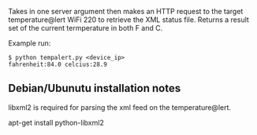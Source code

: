 Takes in one server argument then makes an HTTP request to the
target temperature@lert WiFi 220 to retrieve the XML status file.
Returns a result set of the current termperature in both F and C.

Example run:

    $ python tempalert.py <device_ip>
    fahrenheit:84.0 celcius:28.9


## Debian/Ubunutu installation notes

libxml2 is required for parsing the xml feed on the temperature@lert.

 apt-get install python-libxml2
